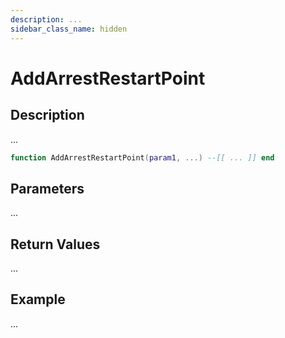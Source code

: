 ```yaml
---
description: ...
sidebar_class_name: hidden
---
```


# AddArrestRestartPoint

## Description

...

```lua
function AddArrestRestartPoint(param1, ...) --[[ ... ]] end
```

## Parameters

...

## Return Values

...

## Example

...

